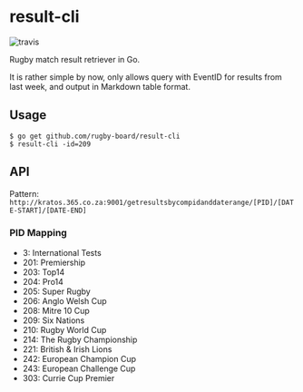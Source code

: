 # result-cli

![travis](https://travis-ci.org/rugby-board/result-cli.svg?branch=master)

Rugby match result retriever in Go.

It is rather simple by now, only allows query with EventID for results from last week, and output in Markdown table format.

## Usage

```
$ go get github.com/rugby-board/result-cli
$ result-cli -id=209
```

## API

Pattern: `http://kratos.365.co.za:9001/getresultsbycompidanddaterange/[PID]/[DATE-START]/[DATE-END]`

### PID Mapping

* 3: International Tests
* 201: Premiership
* 203: Top14
* 204: Pro14
* 205: Super Rugby
* 206: Anglo Welsh Cup
* 208: Mitre 10 Cup
* 209: Six Nations
* 210: Rugby World Cup
* 214: The Rugby Championship
* 221: British & Irish Lions
* 242: European Champion Cup
* 243: European Challenge Cup
* 303: Currie Cup Premier
